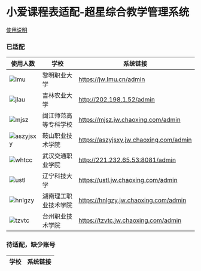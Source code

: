# 小爱课程表适配-超星综合教学管理系统

[使用说明](usage.md)

### 已适配

| 使用人数 | 学校 | 系统链接 |
| ---- | ---- | ---- |
| ![lmu] | 黎明职业大学 | https://jw.lmu.cn/admin |
| ![jlau] | 吉林农业大学 | http://202.198.1.52/admin |
| ![mjsz] | 闽江师范高等专科学校 | https://mjsz.jw.chaoxing.com/admin |
| ![aszyjsxy] | 鞍山职业技术学院 | https://aszyjsxy.jw.chaoxing.com/admin |
| ![whtcc] | 武汉交通职业学院 | http://221.232.65.53:8081/admin |
| ![ustl] | 辽宁科技大学 | https://ustl.jw.chaoxing.com/admin |
| ![hnlgzy] | 湖南理工职业技术学院 | https://hnlgzy.jw.chaoxing.com/admin |
| ![tzvtc] | 台州职业技术学院 | https://tzvtc.jw.chaoxing.com/admin |

### 待适配，缺少账号

| 学校 | 系统链接 |
| ---- | ---- |


[lmu]: https://img.shields.io/badge/dynamic/json?label=&style=flat-square&query=$.usedNum&url=https%3A%2F%2Fopen-schedule.ai.xiaomi.com%2Fapi%2Fcoder%3Ftb_id%3D40413
[jlau]: https://img.shields.io/badge/dynamic/json?label=&style=flat-square&query=$.usedNum&url=https%3A%2F%2Fopen-schedule.ai.xiaomi.com%2Fapi%2Fcoder%3Ftb_id%3D37267
[mjsz]: https://img.shields.io/badge/dynamic/json?label=&style=flat-square&query=$.usedNum&url=https%3A%2F%2Fopen-schedule.ai.xiaomi.com%2Fapi%2Fcoder%3Ftb_id%3D37264
[aszyjsxy]: https://img.shields.io/badge/dynamic/json?label=&style=flat-square&query=$.usedNum&url=https%3A%2F%2Fopen-schedule.ai.xiaomi.com%2Fapi%2Fcoder%3Ftb_id%3D37312
[whtcc]: https://img.shields.io/badge/dynamic/json?label=&style=flat-square&query=$.usedNum&url=https%3A%2F%2Fopen-schedule.ai.xiaomi.com%2Fapi%2Fcoder%3Ftb_id%3D37317
[ustl]: https://img.shields.io/badge/dynamic/json?label=&style=flat-square&query=$.usedNum&url=https%3A%2F%2Fopen-schedule.ai.xiaomi.com%2Fapi%2Fcoder%3Ftb_id%3D39947
[hnlgzy]: https://img.shields.io/badge/dynamic/json?label=&style=flat-square&query=$.usedNum&url=https%3A%2F%2Fopen-schedule.ai.xiaomi.com%2Fapi%2Fcoder%3Ftb_id%3D40007
[tzvtc]: https://img.shields.io/badge/dynamic/json?label=&style=flat-square&query=$.usedNum&url=https%3A%2F%2Fopen-schedule.ai.xiaomi.com%2Fapi%2Fcoder%3Ftb_id%3D40414
